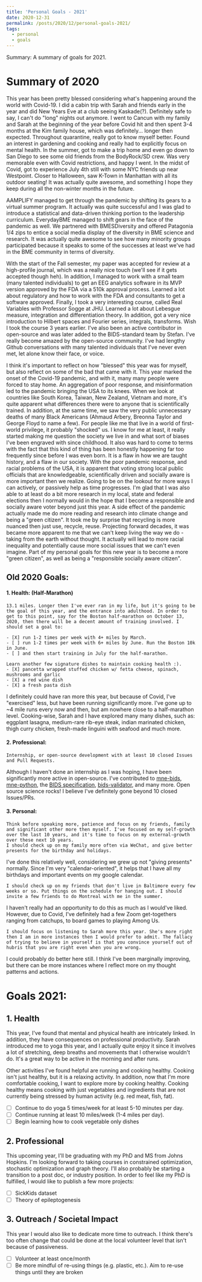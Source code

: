 ```yaml
---
title: 'Personal Goals - 2021'
date: 2020-12-31
permalink: /posts/2020/12/personal-goals-2021/
tags:
  - personal
  - goals
---
```


Summary: A summary of goals for 2021.

# Summary of 2020
This year has been pretty blessed considering what's happening around the world with Covid-19. 
I did a cabin trip with Sarah and friends early in the year and did New Years Eve at a club seeing Kaskade(?). 
Definitely safe to say, I can't do "long" nights out anymore. 
I went to Cancun with my family and Sarah at the beginning of the year before Covid hit and 
then spent 3-4 months at the Kim family house, which was definitely... longer then expected. 
Throughout quarantine, really got to know myself better. Found an interest in gardening and 
cooking and really had to explicitly focus on mental health. In the summer, got to make a trip home 
and even go down to San Diego to see some old friends from the BodyRock/SD crew. Was very memorable 
even with Covid restrictions, and happy I went. In the midst of Covid, got to experience 
July 4th still with some NYC friends up near Westpoint. Closer to Halloween, 
saw K-Town in Manhattan with all its outdoor seating! It was actually quite awesome, 
and something I hope they keep during all the non-winter months in the future. 

AAMPLIFY managed to get through the pandemic by shifting its gears to a virtual 
summer program. It actually was quite successful and I was glad to introduce a 
statistical and data-driven thinking portion to the leadership curriculum. EverydayBME
managed to shift gears in the face of the pandemic as well. We partnered with BMESDiversity and 
offered Patagonia 1/4 zips to entice a social media display of the diversity in BME 
science and research. It was actually quite awesome to see how many minority groups 
participated because it speaks to some of the successes at least we've had in the BME
community in terms of diversity.

With the start of the Fall semester, my paper was accepted for
review at a high-profile journal, which was a really nice touch (we'll see 
if it gets accepted though heh). In addition, I managed to work with a 
small team (many talented individuals) to get an EEG analytics software in 
its MVP version approved by the FDA via a 510k approval process. Learned a lot about 
regulatory and how to work with the FDA and consultants to get a software approved. Finally, 
I took a very interesting course, called Real Variables with Professor Sogge at JHU. Learned a lot 
about Lebesgue measure, integration and differentiation theory. In addition, got a 
very nice introduction to Hilbert spaces and Fourier series, integrals, transforms. 
Wish I took the course 3 years earlier. I've also been an active contributor in open-source 
and was later added to the BIDS-standard team by Stefan. I've really become amazed by 
the open-source community. I've had lengthy Github conversations with many talented individuals 
that I've never even met, let alone know their face, or voice.

I think it's important to reflect on how "blessed" this year was for myself, but also 
reflect on some of the bad that came with it. This year marked the onset of the Covid-19 
pandemic, and with it, many many people were forced to stay home. An aggregation of poor response, 
and misinformation led to the pandemic bringing the USA to its knees. When we look at countries 
like South Korea, Taiwan, New Zealand, Vietnam and more, it's quite apparent what differences there 
were to anyone that is scientifically trained. In addition, at the same time, we saw the 
very public unnecessary deaths of many Black Americans (Ahmaud Arbery, Breonna Taylor and George Floyd 
to name a few). For people like me that live in a world of first-world privilege, it probably 
"shocked" us. I know for me at least, it really started making me question the society we live in and 
what sort of biases I've been engraved with since childhood. It also was hard to come to terms with 
the fact that this kind of thing has been honestly happening far too frequently since before I 
was even born. It is a flaw in how we are taught history, and a flaw in our society. 
With the poor pandemic response, and racial problems of the USA, it is apparent that 
voting strong local public officials that are knowledgeable, scientifically driven and 
socially aware is more important then we realize. Going to be on the lookout for more ways I can 
actively, or passively help as time progresses. I'm glad that I was also able to at least do a bit 
more research in my local, state and federal elections then I normally would in the hope that I become 
a responsible and socially aware voter beyond just this year. A side effect of the pandemic actually 
made me do more reading and research into climate change and being a "green citizen". It 
took me by surprise that recycling is more nuanced then just use, recycle, reuse. Projecting 
forward decades, it was became more apparent to me that we can't keep living the way we do - 
taking from the earth without thought. It actually will lead to more racial inequality and 
potentially cause more social issues that we can't even imagine. Part of my personal 
goals for this new year is to become a more "green citizen", as well as being a 
"responsible socially aware citizen".

## Old 2020 Goals:
#### 1. Health: (Half-Marathon)
    13.1 miles. Longer then I've ever ran in my life, but it's going to be the goal of this year, and the entrance into adulthood. In order to get to this point, say for the Boston half-marathon on October 13, 2020, then there will be a decent amount of training involved. I should set a goal to:
    
    - [X] run 1-2 times per week with 4+ miles by March. 
    - [ ] run 1-2 times per week with 6+ miles by June. Run the Boston 10k in June.
    - [ ] and then start training in July for the half-marathon.
    
    Learn another few signature dishes to maintain cooking health :).
    - [X] pancetta wrapped stuffed chicken w/ fetta cheese, spinach, mushrooms and garlic
    - [X] a red wine dish
    - [X] a fresh pasta dish

I definitely could have ran more this year, but because of Covid, I've "exercised" less, but 
have been running significantly more. I've gone up to ~4 mile runs every now and then, but 
am nowhere close to a half-marathon level. Cooking-wise, Sarah and I have explored 
many many dishes, such as: eggplant lasagna, medium-rare rib-eye steak, indian marinated chicken, 
thigh curry chicken, fresh-made linguini with seafood and much more.

#### 2. Professional:
    Internship, or open-source development with at least 10 closed Issues and Pull Requests.

Although I haven't done an internship as I was hoping, I have been significantly more active 
in open-source. I've contributed to [mne-bids](https://github.com/mne-tools/mne-bids), [mne-python](https://github.com/mne-tools/mne-python),
the [BIDS specification](https://github.com/bids-standard/bids-specification), [bids-validator](https://github.com/bids-standard/bids-validator), 
and many more. Open source science rocks! I believe I've definitely gone beyond 10 closed Issues/PRs.

#### 3. Personal:
    Think before speaking more, patience and focus on my friends, family and significant other more then myself. I've focused on my self-growth over the last 10 years, and it's time to focus on my external-growth over these next 10 years.
    I should check up on my family more often via WeChat, and give better presents for the birthday and holidays.

I've done this relatively well, considering we grew up not "giving presents" normally. 
Since I'm very "calendar-oriented", it helps that I have all my birthdays and important events 
on my google calendar.

    I should check up on my friends that don't live in Baltimore every few weeks or so. Put things on the schedule for hanging out. I should invite a few friends to do Montreal with me in the summer.

I haven't really had an opportunity to do this as much as I would've liked. However, 
due to Covid, I've definitely had a few Zoom get-togethers ranging from catchups, to board games
to playing Among Us.

    I should focus on listening to Sarah more this year. She's more right then I am in more instances then I would prefer to admit. The fallacy of trying to believe in yourself is that you convince yourself out of hubris that you are right even when you are wrong. 

I could probably do better here still. I think I've been marginally improving, but there 
can be more instances where I reflect more on my thought patterns and actions.


# Goals 2021:
## 1. Health
This year, I've found that mental and physical health are intricately linked. In addition, they 
have consequences on professional productivity. Sarah introduced me to yoga this year, and I 
actually quite enjoy it since it involves a lot of stretching, deep breaths and movements 
that I otherwise wouldn't do. It's a great way to be active in the morning and after runs.

Other activities I've found helpful are running and cooking healthy. Cooking isn't just healthy, 
but it is a relaxing activity. In addition, now that I'm more comfortable cooking, I want 
to explore more by cooking healthy. Cooking healthy means cooking with just vegetables and 
ingredients that are not currently being stressed by human activity (e.g. red meat, 
fish, fat).

- [ ] Continue to do yoga 5 times/week for at least 5-10 minutes per day.
- [ ] Continue running at least 10 miles/week (1-4 miles per day).
- [ ] Begin learning how to cook vegetable only dishes

## 2. Professional
This upcoming year, I'll be graduating with my PhD and MS from Johns Hopkins. 
I'm looking forward to taking courses in constrained optimization, stochastic 
optimization and graph theory. I'll also probably be starting a transition to a 
post doc, or industry position. In order to feel like my PhD is fulfilled, I would 
like to publish a few more projects:

- [ ] SickKids dataset
- [ ] Theory of epileptogenesis

## 3. Outreach / Societal Impact
This year I would also like to dedicate more time to outreach. I think there's 
too often change that could be done at the local volunteer level that isn't because 
of passiveness.

- [ ] Volunteer at least once/month
- [ ] Be more mindful of re-using things (e.g. plastic, etc.). Aim to re-use things 
until they are broken